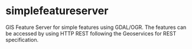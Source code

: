 # simplefeatureserver
GIS Feature Server for simple features using GDAL/OGR.
The features can be accessed by using HTTP REST following the Geoservices for REST specification.
